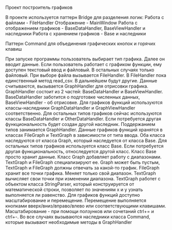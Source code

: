 Проект построитель графиков

В проекте используется паттерн Bridge для разделения логик:
Работа с файлами - FileHandler
Отображение - MainWindow
Работа с отображением графиков - BaseDataHandler, BaseViewHandler и наследники
Работа с хранением графиков - Base и наследники

Паттерн Command для объединения графических кнопок и горячих клавиш


При запуске программы пользователь выбирает тип графика. Далее он вводит данные. Если пользователь работает с графиком функции, ему доступен текстовый ввод и файловый. В остальных случаях только файловый. При выборе файла вызывается FileHandler. В FileHandler пока единственный метод read_csv. В дальнейшем будут другие. 
Данные считываются, вызывается GraphHandler для отрисовки графика. GraphHandler состоит из 2 частей: BaseDataHandler и BaseViewHandler. BaseDataHandler заботится о подготовке численных данных, BaseViewHandler - об отрисовке. Для графиков функций используются классы-наследники GraphDataHandler и GraphViewHandler соответственно. Для остальных типов графиков сейчас используются классы BaseDataHandler и OtherDataHandler. Если потребуется другая функциональность будет создан другой наследник. Поддержанием типов занимается GraphHandler. Данные графиков функций хранятся в классах FileGraph и TextGraph в зависимости от типа ввода. Оба класса наследуются от класса Graph, который наследуется от класса Base. Для остальных типов графиков используется класс Base. Если потребуется другая функциональность, относледуется другой класс. Класс Base просто хранит данные. Класс Graph добавляет работу с диапазонами. TextGraph и FileGraph специализируют ее. Graph может быть пустым, TextGraph и FileGraph должны отвечать за какой-то график. FileGraph хранит все точки графика. Меняет только свой диапазон. TextGraph вычисляет свои точки при изменении диапазона. TextGraph работет с объектом класса StringParser, который конструируется от математической строки, позволяет по значениям x и y узнать выполняется ли равенство. Для графиков функций доступно масштабирование и перемещение. Перемещение выполняется кнопками вверх/вниз/вправо/влево или соответствующими клавишами. Масштабирование - при помощи ползунков или сочетаний ctrl+= и ctrl+-. Во все случаях вызываются наследники класса Command, которые вызывают необходимые методы в GraphHandler



